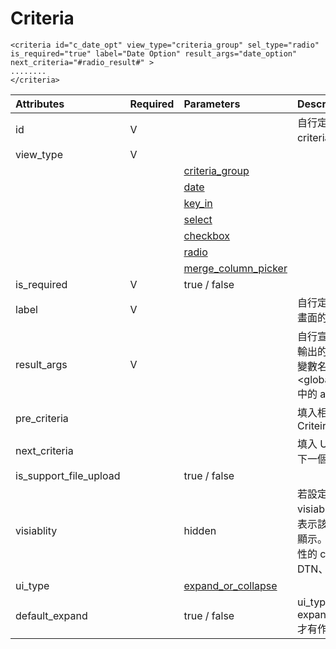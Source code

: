 # Criteria

```markup
<criteria id="c_date_opt" view_type="criteria_group" sel_type="radio" 
is_required="true" label="Date Option" result_args="date_option" 
next_criteria="#radio_result#" >
........
</criteria>
```

| Attributes | Required | Parameters | Description |
| :--- | :--- | :--- | :--- |
| id | V |  | 自行定義可識別 criteria 的 ID |
| view\_type | V |  |  |
|  |  | [criteria\_group](../criteria-group.md) |  |
|  |  | [date](../date-option/) |  |
|  |  | [key\_in](../key-in/) |  |
|  |  | [select](../select/) |  |
|  |  | [checkbox](../checkbox/) |  |
|  |  | [radio](../radio-button.md) |  |
|  |  | [merge\_column\_picker](../merge_column_picker.md) |  |
| is\_required | V | true / false |  |
| label | V |  | 自行定義要顯示在UI  畫面的 Criteria 名稱 |
| result\_args | V |  | 自行宣告該 Criteria 輸出的變數名稱，該變數名稱，將對應到&lt;global\_arfs\_define&gt; 中的  arg\_name |
| pre\_criteria |  |  | 填入相依的前一個 Criteira ID |
| next\_criteria |  |  | 填入 UI 畫面要出現的下一個 Criteria ID |
| is\_support\_file\_upload |  | true / false |  |
| visiablity |  | hidden | 若設定 visiablity="hidden"，表示該 criteria 隱藏不顯示。 目前提供此屬性的 criteria 有 : DTN、WTD、MTD |
| ui\_type |  | [expand\_or\_collapse](../expand_or_collapse.md) |  |
| default\_expand |  | true / false | ui\_type = expand\_or\_collapse 才有作用 |



